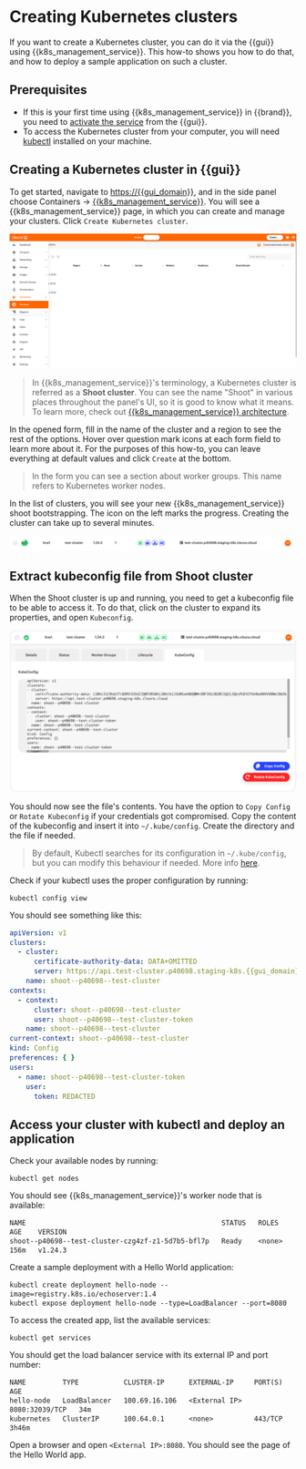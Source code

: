 # Creating Kubernetes clusters

If you want to create a Kubernetes cluster, you can do it via the
{{gui}} using {{k8s_management_service}}. This how-to shows you how to do
that, and how to deploy a sample application on such a cluster.

## Prerequisites

* If this is your first time using {{k8s_management_service}} in
  {{brand}}, you need to [activate the service](index.md) from the
  {{gui}}.
* To access the Kubernetes cluster from your computer, you will need
  [kubectl](https://kubernetes.io/docs/tasks/tools/#kubectl) installed
  on your machine.

## Creating a Kubernetes cluster in {{gui}}

To get started, navigate to <https://{{gui_domain}}>, and in the side
panel choose Containers →
[{{k8s_management_service}}](https://{{gui_domain}}/containers/gardener).
You will see a {{k8s_management_service}} page, in which you can
create and manage your clusters. Click `Create Kubernetes cluster`.

![{{k8s_management_service}} page in {{gui}}](assets/gardener_page.png)

> In {{k8s_management_service}}'s terminology, a Kubernetes cluster is referred as a
> **Shoot cluster**. You can see the name "Shoot" in various places
> throughout the panel's UI, so it is good to know what it means. To
> learn more, check out [{{k8s_management_service}}
> architecture](https://gardener.cloud/docs/gardener/concepts/architecture/).

In the opened form, fill in the name of the cluster and a region to
see the rest of the options. Hover over question mark icons at each
form field to learn more about it. For the purposes of this how-to,
you can leave everything at default values and click `Create` at the
bottom.

> In the form you can see a section about worker groups. This name
> refers to Kubernetes worker nodes.

In the list of clusters, you will see your new {{k8s_management_service}} shoot
bootstrapping. The icon on the left marks the progress. Creating the
cluster can take up to several minutes.

![Shoot cluster bootstrapping](assets/shoot_bootstrapping.png)

## Extract kubeconfig file from Shoot cluster

When the Shoot cluster is up and running, you need to get a kubeconfig
file to be able to access it. To do that, click on the cluster to
expand its properties, and open `Kubeconfig`.

![Kubeconfig in {{k8s_management_service}} Shoot view](assets/shoot_kubeconfig.png)

You should now see the file's contents. You have the option to `Copy
Config` or `Rotate Kubeconfig` if your credentials got compromised.
Copy the content of the kubeconfig and insert it into
`~/.kube/config`. Create the directory and the file if needed.

> By default, Kubectl searches for its configuration in
> `~/.kube/config`, but you can modify this behaviour if needed. More
> info
> [here](https://kubernetes.io/docs/concepts/configuration/organize-cluster-access-kubeconfig/).

Check if your kubectl uses the proper configuration by running:

```shell
kubectl config view
```

You should see something like this:

```yaml
apiVersion: v1
clusters:
  - cluster:
      certificate-authority-data: DATA+OMITTED
      server: https://api.test-cluster.p40698.staging-k8s.{{gui_domain}}
    name: shoot--p40698--test-cluster
contexts:
  - context:
      cluster: shoot--p40698--test-cluster
      user: shoot--p40698--test-cluster-token
    name: shoot--p40698--test-cluster
current-context: shoot--p40698--test-cluster
kind: Config
preferences: { }
users:
  - name: shoot--p40698--test-cluster-token
    user:
      token: REDACTED
```

## Access your cluster with kubectl and deploy an application

Check your available nodes by running:

```shell
kubectl get nodes
```

You should see {{k8s_management_service}}'s worker node that is available:

```console
NAME                                                STATUS   ROLES    AGE    VERSION
shoot--p40698--test-cluster-czg4zf-z1-5d7b5-bfl7p   Ready    <none>   156m   v1.24.3
```

Create a sample deployment with a Hello World application:

```shell
kubectl create deployment hello-node --image=registry.k8s.io/echoserver:1.4
kubectl expose deployment hello-node --type=LoadBalancer --port=8080
```

To access the created app, list the available services:

```shell
kubectl get services
```

You should get the load balancer service with its external IP and port
number:

```console
NAME         TYPE           CLUSTER-IP      EXTERNAL-IP     PORT(S)          AGE
hello-node   LoadBalancer   100.69.16.106   <External IP>   8080:32039/TCP   34m
kubernetes   ClusterIP      100.64.0.1      <none>          443/TCP          3h46m
```

Open a browser and open ```<External IP>:8080```. You should see the
page of the Hello World app.
